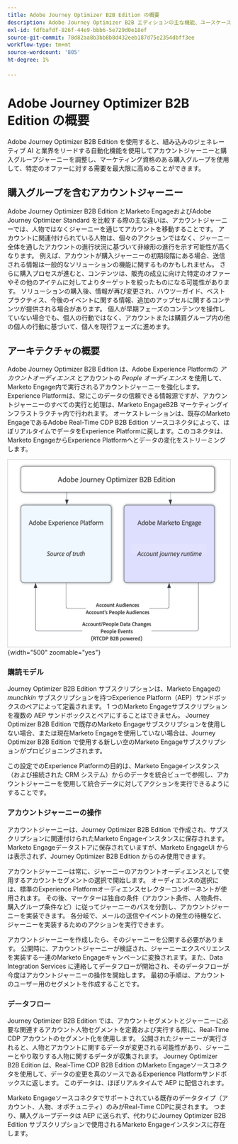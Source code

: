 ```yaml
---
title: Adobe Journey Optimizer B2B Edition の概要
description: Adobe Journey Optimizer B2B エディションの主な機能、ユースケース、アーキテクチャについて説明します。
exl-id: fdfbafdf-826f-44e9-bbb6-5e729d0e18ef
source-git-commit: 78d82aa8b3bb8b8d432eeb187d75e2354dbff3ee
workflow-type: tm+mt
source-wordcount: '805'
ht-degree: 1%

---
```


# Adobe Journey Optimizer B2B Edition の概要

Adobe Journey Optimizer B2B Edition を使用すると、組み込みのジェネレーティブ AI と業界をリードする自動化機能を使用してアカウントジャーニーと購入グループジャーニーを調整し、マーケティング資格のある購入グループを使用して、特定のオファーに対する需要を最大限に高めることができます。

## 購入グループを含むアカウントジャーニー

Adobe Journey Optimizer B2B Edition とMarketo EngageおよびAdobe Journey Optimizer Standard を比較する際の主な違いは、アカウントジャーニーでは、人物ではなくジャーニーを通じてアカウントを移動することです。 アカウントに関連付けられている人物は、個々のアクションではなく、ジャーニー全体を通したアカウントの進行状況に基づいて非線形の進行を示す可能性が高くなります。 例えば、アカウントが購入ジャーニーの初期段階にある場合、送信される情報は一般的なソリューションの機能に関するものかもしれません。 さらに購入プロセスが進むと、コンテンツは、販売の成立に向けた特定のオファーやその他のアイテムに対してよりターゲットを絞ったものになる可能性があります。 ソリューションの購入後、情報が再び変更され、ハウツーガイド、ベストプラクティス、今後のイベントに関する情報、追加のアップセルに関するコンテンツが提供される場合があります。 個人が早期フェーズのコンテンツを操作していない場合でも、個人の行動ではなく、アカウントまたは購買グループ内の他の個人の行動に基づいて、個人を現行フェーズに進めます。

## アーキテクチャの概要

Adobe Journey Optimizer B2B Edition は、Adobe Experience Platformの _アカウントオーディエンス_ とアカウントの _People オーディエンス_ を使用して、Marketo Engage内で実行されるアカウントジャーニーを強化します。 Experience Platformは、常にこのデータの信頼できる情報源ですが、アカウントジャーニーのすべての実行と処理は、Marketo EngageB2B マーケティングインフラストラクチャ内で行われます。 オーケストレーションは、既存のMarketo EngageであるAdobe Real-Time CDP B2B Edition ソースコネクタによって、ほぼリアルタイムでデータをExperience Platformに戻します。このコネクタは、Marketo EngageからExperience Platformへとデータの変化をストリーミングします。

![ データアーキテクチャの概要 ](./assets/high-level-data-architecture.png){width="500" zoomable="yes"}

### 購読モデル

Journey Optimizer B2B Edition サブスクリプションは、Marketo Engageの _munchkin_ サブスクリプションを持つExperience Platform（AEP）サンドボックスのペアによって定義されます。 1 つのMarketo Engageサブスクリプションを複数の AEP サンドボックスとペアにすることはできません。 Journey Optimizer B2B Edition で既存のMarketo Engageサブスクリプションを使用しない場合、または現在Marketo Engageを使用していない場合は、Journey Optimizer B2B Edition で使用する新しい空のMarketo Engageサブスクリプションがプロビジョニングされます。

この設定でのExperience Platformの目的は、Marketo Engageインスタンス（および接続された CRM システム）からのデータを統合ビューで参照し、アカウントジャーニーを使用して統合データに対してアクションを実行できるようにすることです。

### アカウントジャーニーの操作

アカウントジャーニーは、Journey Optimizer B2B Edition で作成され、サブスクリプションに関連付けられたMarketo Engageインスタンスに保存されます。 Marketo Engageデータストアに保存されていますが、Marketo EngageUI からは表示されず、Journey Optimizer B2B Edition からのみ使用できます。

アカウントジャーニーは常に、ジャーニーのアカウントオーディエンスとして使用するアカウントセグメントの選択で開始します。 オーディエンスの選択には、標準のExperience Platformオーディエンスセレクターコンポーネントが使用されます。 その後、マーケターは独自の条件（アカウント条件、人物条件、購入グループ条件など）に従ってジャーニーのパスを分割し、アカウントジャーニーを実装できます。 各分岐で、メールの送信やイベントの発生の待機など、ジャーニーを実装するためのアクションを実行できます。

アカウントジャーニーを作成したら、そのジャーニーを公開する必要があります。 公開時に、アカウントジャーニーが検証され、ジャーニーエクスペリエンスを実装する一連のMarketo Engageキャンペーンに変換されます。また、Data Integration Services に連絡してデータフローが開始され、そのデータフローが今度はアカウントジャーニーの操作を開始します。 最初の手順は、アカウントのユーザー用のセグメントを作成することです。

### データフロー

Journey Optimizer B2B Edition では、アカウントセグメントとジャーニーに必要な関連するアカウント人物セグメントを定義および実行する際に、Real-Time CDP アカウントのセグメント化を使用します。 公開されたジャーニーが実行されると、人物とアカウントに関するデータが変更される可能性があり、ジャーニーとやり取りする人物に関するデータが収集されます。 Journey Optimizer B2B Edition は、Real-Time CDP B2B Edition のMarketo Engageソースコネクタを使用して、データの変更を真のソースであるExperience Platformサンドボックスに返します。  このデータは、ほぼリアルタイムで AEP に配信されます。

Marketo Engageソースコネクタでサポートされている既存のデータタイプ（アカウント、人物、オポチュニティ）のみがReal-Time CDPに戻されます。 つまり、購入グループデータは AEP に送られず、代わりにJourney Optimizer B2B Edition サブスクリプションで使用されるMarketo Engageインスタンスに存在します。

